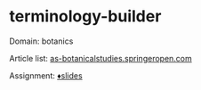 # terminology-builder

Domain: botanics

Article list: [as-botanicalstudies.springeropen.com](https://as-botanicalstudies.springeropen.com/articles)

Assignment: [♦slides](https://arche.univ-lorraine.fr/pluginfile.php/2203811/mod_resource/content/3/project2021.pdf)

